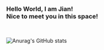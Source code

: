 ### Hello World, I am Jian! <br/> Nice to meet you in this space!

<br/>

![Anurag's GitHub stats](https://github-readme-stats.vercel.app/api?username=jianhui99&show_icons=true&theme=dracula)

<!--
**jianhui99/jianhui99** is a ✨ _special_ ✨ repository because its `README.md` (this file) appears on your GitHub profile.

Here are some ideas to get you started:

- 🔭 I’m currently working on ...
- 🌱 I’m currently learning ...
- 👯 I’m looking to collaborate on ...
- 🤔 I’m looking for help with ...
- 💬 Ask me about ...
- 📫 How to reach me: ...
- 😄 Pronouns: ...
- ⚡ Fun fact: ...
-->
